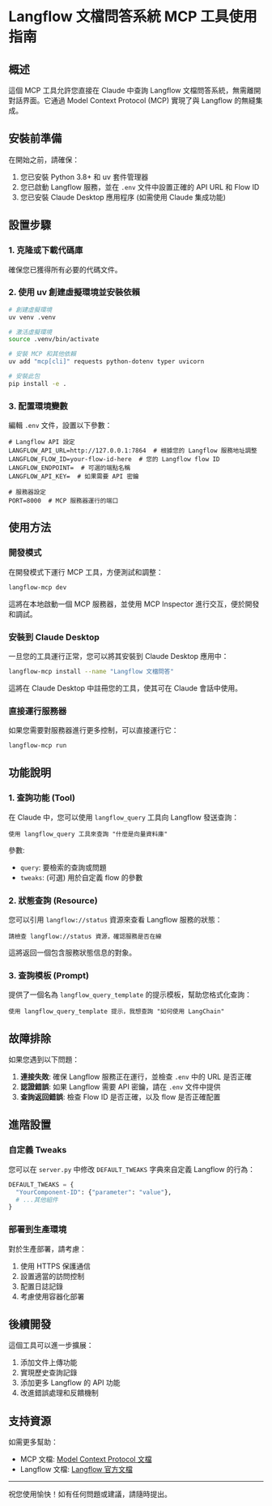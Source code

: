 # Langflow 文檔問答系統 MCP 工具使用指南

## 概述

這個 MCP 工具允許您直接在 Claude 中查詢 Langflow 文檔問答系統，無需離開對話界面。它通過 Model Context Protocol (MCP) 實現了與 Langflow 的無縫集成。

## 安裝前準備

在開始之前，請確保：

1. 您已安裝 Python 3.8+ 和 uv 套件管理器
2. 您已啟動 Langflow 服務，並在 `.env` 文件中設置正確的 API URL 和 Flow ID
3. 您已安裝 Claude Desktop 應用程序 (如需使用 Claude 集成功能)

## 設置步驟

### 1. 克隆或下載代碼庫

確保您已獲得所有必要的代碼文件。

### 2. 使用 uv 創建虛擬環境並安裝依賴

```bash
# 創建虛擬環境
uv venv .venv

# 激活虛擬環境
source .venv/bin/activate

# 安裝 MCP 和其他依賴
uv add "mcp[cli]" requests python-dotenv typer uvicorn

# 安裝此包
pip install -e .
```

### 3. 配置環境變數

編輯 `.env` 文件，設置以下參數：

```
# Langflow API 設定
LANGFLOW_API_URL=http://127.0.0.1:7864  # 根據您的 Langflow 服務地址調整
LANGFLOW_FLOW_ID=your-flow-id-here  # 您的 Langflow flow ID
LANGFLOW_ENDPOINT=  # 可選的端點名稱
LANGFLOW_API_KEY=  # 如果需要 API 密鑰

# 服務器設定
PORT=8000  # MCP 服務器運行的端口
```

## 使用方法

### 開發模式

在開發模式下運行 MCP 工具，方便測試和調整：

```bash
langflow-mcp dev
```

這將在本地啟動一個 MCP 服務器，並使用 MCP Inspector 進行交互，便於開發和調試。

### 安裝到 Claude Desktop

一旦您的工具運行正常，您可以將其安裝到 Claude Desktop 應用中：

```bash
langflow-mcp install --name "Langflow 文檔問答"
```

這將在 Claude Desktop 中註冊您的工具，使其可在 Claude 會話中使用。

### 直接運行服務器

如果您需要對服務器進行更多控制，可以直接運行它：

```bash
langflow-mcp run
```

## 功能說明

### 1. 查詢功能 (Tool)

在 Claude 中，您可以使用 `langflow_query` 工具向 Langflow 發送查詢：

```
使用 langflow_query 工具來查詢 "什麼是向量資料庫"
```

參數:
- `query`: 要檢索的查詢或問題
- `tweaks`: (可選) 用於自定義 flow 的參數

### 2. 狀態查詢 (Resource)

您可以引用 `langflow://status` 資源來查看 Langflow 服務的狀態：

```
請檢查 langflow://status 資源，確認服務是否在線
```

這將返回一個包含服務狀態信息的對象。

### 3. 查詢模板 (Prompt)

提供了一個名為 `langflow_query_template` 的提示模板，幫助您格式化查詢：

```
使用 langflow_query_template 提示，我想查詢 "如何使用 LangChain"
```

## 故障排除

如果您遇到以下問題：

1. **連接失敗**: 確保 Langflow 服務正在運行，並檢查 `.env` 中的 URL 是否正確
2. **認證錯誤**: 如果 Langflow 需要 API 密鑰，請在 `.env` 文件中提供
3. **查詢返回錯誤**: 檢查 Flow ID 是否正確，以及 flow 是否正確配置

## 進階設置

### 自定義 Tweaks

您可以在 `server.py` 中修改 `DEFAULT_TWEAKS` 字典來自定義 Langflow 的行為：

```python
DEFAULT_TWEAKS = {
  "YourComponent-ID": {"parameter": "value"},
  # ...其他組件
}
```

### 部署到生產環境

對於生產部署，請考慮：

1. 使用 HTTPS 保護通信
2. 設置適當的訪問控制
3. 配置日誌記錄
4. 考慮使用容器化部署

## 後續開發

這個工具可以進一步擴展：

1. 添加文件上傳功能
2. 實現歷史查詢記錄
3. 添加更多 Langflow 的 API 功能
4. 改進錯誤處理和反饋機制

## 支持資源

如需更多幫助：

- MCP 文檔: [Model Context Protocol 文檔](https://github.com/modelcontextprotocol/python-sdk)
- Langflow 文檔: [Langflow 官方文檔](https://docs.langflow.org)

---

祝您使用愉快！如有任何問題或建議，請隨時提出。 